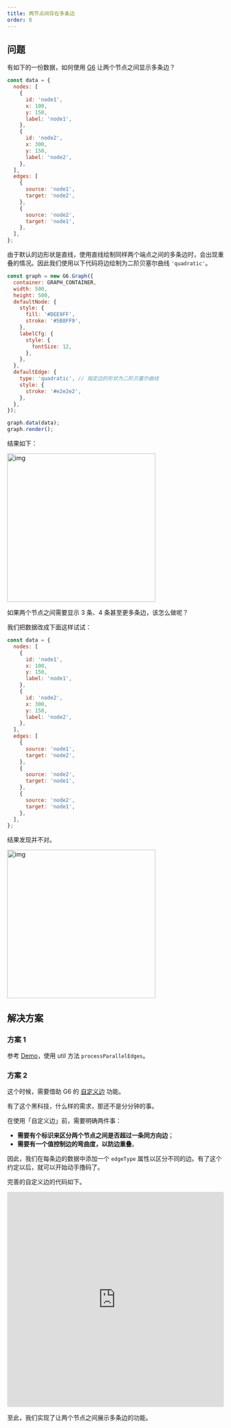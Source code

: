 ```yaml
---
title: 两节点间存在多条边
order: 8
---
```


## 问题

有如下的一份数据，如何使用 <a href='https://github.com/antvis/g6' target=''>G6</a> 让两个节点之间显示多条边？

```javascript
const data = {
  nodes: [
    {
      id: 'node1',
      x: 100,
      y: 150,
      label: 'node1',
    },
    {
      id: 'node2',
      x: 300,
      y: 150,
      label: 'node2',
    },
  ],
  edges: [
    {
      source: 'node1',
      target: 'node2',
    },
    {
      source: 'node2',
      target: 'node1',
    },
  ],
};
```

由于默认的边形状是直线，使用直线绘制同样两个端点之间的多条边时，会出现重叠的情况。因此我们使用以下代码将边绘制为二阶贝塞尔曲线 `'quadratic'`。

```javascript
const graph = new G6.Graph({
  container: GRAPH_CONTAINER,
  width: 500,
  height: 500,
  defaultNode: {
    style: {
      fill: '#DEE9FF',
      stroke: '#5B8FF9',
    },
    labelCfg: {
      style: {
        fontSize: 12,
      },
    },
  },
  defaultEdge: {
    type: 'quadratic', // 指定边的形状为二阶贝塞尔曲线
    style: {
      stroke: '#e2e2e2',
    },
  },
});

graph.data(data);
graph.render();
```

结果如下：

<img src='https://gw.alipayobjects.com/mdn/rms_f8c6a0/afts/img/A*9u0BTpCAn-4AAAAAAAAAAABkARQnAQ' width=345 alt='img'/>

如果两个节点之间需要显示 3 条、4 条甚至更多条边，该怎么做呢？

我们把数据改成下面这样试试：

```javascript
const data = {
  nodes: [
    {
      id: 'node1',
      x: 100,
      y: 150,
      label: 'node1',
    },
    {
      id: 'node2',
      x: 300,
      y: 150,
      label: 'node2',
    },
  ],
  edges: [
    {
      source: 'node1',
      target: 'node2',
    },
    {
      source: 'node2',
      target: 'node1',
    },
    {
      source: 'node2',
      target: 'node1',
    },
  ],
};
```

结果发现并不对。

<img src='https://gw.alipayobjects.com/mdn/rms_f8c6a0/afts/img/A*9u0BTpCAn-4AAAAAAAAAAABkARQnAQ' width=345 alt='img'/>

## 解决方案

### 方案 1

参考 [Demo](/zh/examples/item/multiEdge#multiEdges)，使用 util 方法  `processParallelEdges`。

### 方案 2

这个时候，需要借助 G6 的 [自定义边](/zh/docs/manual/middle/elements/edges/custom-edge) 功能。

有了这个黑科技，什么样的需求，那还不是分分钟的事。

在使用「自定义边」前，需要明确两件事：

- **需要有个标识来区分两个节点之间是否超过一条同方向边**；
- **需要有一个值控制边的弯曲度，以防边重叠**。

因此，我们在每条边的数据中添加一个 `edgeType` 属性以区分不同的边。有了这个约定以后，就可以开始动手撸码了。

完善的自定义边的代码如下。

<iframe
    src="https://codesandbox.io/embed/cocky-bash-9hh3u?fontsize=14&hidenavigation=1&theme=dark"
    style="width:100%; height:500px; border:0; border-radius: 4px; overflow:hidden;"
    title="cocky-bash-9hh3u"
    allow="accelerometer; ambient-light-sensor; camera; encrypted-media; geolocation; gyroscope; hid; microphone; midi; payment; usb; vr; xr-spatial-tracking"
    sandbox="allow-forms allow-modals allow-popups allow-presentation allow-same-origin allow-scripts"
   ></iframe>

至此，我们实现了让两个节点之间展示多条边的功能。
